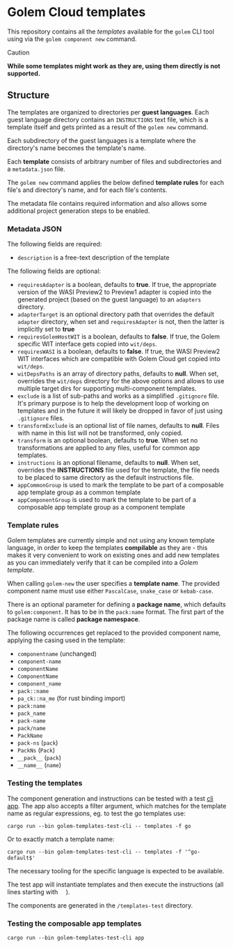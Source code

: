 # Golem Cloud templates

This repository contains all the *templates* available for the `golem` CLI tool using via the `golem component new` command.

> [!CAUTION]
> **While some templates might work as they are, using them directly is not supported.**

## Structure

The templates are organized to directories per **guest languages**. Each guest language directory contains an `INSTRUCTIONS` text file, which is a template itself and gets printed as a result of the `golem new` command.

Each subdirectory of the guest languages is a template where the directory's name becomes the template's name.

Each **template** consists of arbitrary number of files and subdirectories and a `metadata.json` file.

The `golem new` command applies the below defined **template rules** for each file's and directory's name, and for each file's contents.

The metadata file contains required information and also allows some additional project generation steps to be enabled.

### Metadata JSON
The following fields are required:

- `description` is a free-text description of the template

The following fields are optional:

- `requiresAdapter` is a boolean, defaults to **true**. If true, the appropriate version of the WASI Preview2 to Preview1 adapter is copied into the generated project (based on the guest language) to an `adapters` directory.
- `adapterTarget` is an optional directory path that overrides the default `adapter` directory, when set and `requiresAdapter` is not, then the latter is implicitly set to **true**
- `requiresGolemHostWIT` is a boolean, defaults to **false**. If true, the Golem specific WIT interface gets copied into `wit/deps`.
- `requiresWASI` is a boolean, defaults to **false**. If true, the WASI Preview2 WIT interfaces which are compatible with Golem Cloud get copied into `wit/deps`.
- `witDepsPaths` is an array of directory paths, defaults to **null**. When set, overrides the `wit/deps` directory for the above options and allows to use multiple target dirs for supporting multi-component templates.
- `exclude` is a list of sub-paths and works as a simplified `.gitignore` file. It's primary purpose is to help the development loop of working on templates and in the future it will likely be dropped in favor of just using `.gitignore` files.
- `transformExclude` is an optional list of file names, defaults to **null**. Files with name in this list will not be transformed, only copied.
- `transform` is an optional boolean, defaults to **true**. When set no transformations are applied to any files, useful for common app templates.
- `instructions` is an optional filename, defaults to **null**. When set, overrides the __INSTRUCTIONS__ file used for the template, the file needs to be placed to same directory as the default instructions file.
- `appCommonGroup` is used to mark the template to be part of a composable app template group as a common template
- `appComponentGroup` is used to mark the template to be part of a composable app template group as a component template

### Template rules

Golem templates are currently simple and not using any known template language, in order to keep the templates **compilable** as they are - this makes it very convenient to work on existing ones and add new templates as you can immediately verify that it can be compiled into a _Golem template_.

When calling `golem-new` the user specifies a **template name**. The provided component name must use either `PascalCase`, `snake_case` or `kebab-case`.

There is an optional parameter for defining a **package name**, which defaults to `golem:component`. It has to be in the `pack:name` format. The first part of the package name is called **package namespace**.

The following occurrences get replaced to the provided component name, applying the casing used in the template:
- `componentname` (unchanged)
- `component-name`
- `componentName`
- `ComponentName`
- `component_name`
- `pack::name`
- `pa_ck::na_me` (for rust binding import)
- `pack:name`
- `pack_name`
- `pack-name`
- `pack/name`
- `PackName`
- `pack-ns`  (`pack`)
- `PackNs`   (`Pack`)
- `__pack__` (`pack`)
- `__name__` (`name`)

### Testing the templates
The component generation and instructions can be tested with a test [cli app](/src/test/main.rs).
The app also accepts a filter argument, which matches for the template name as regular expressions, eg. to test the go templates use:

```shell
cargo run --bin golem-templates-test-cli -- templates -f go
```

Or to exactly match a template name:

```shell
cargo run --bin golem-templates-test-cli -- templates -f '^go-default$'
```

The necessary tooling for the specific language is expected to be available.

The test app will instantiate templates and then execute the instructions (all lines starting with `  `).

The components are generated in the `/templates-test` directory.

### Testing the composable app templates

```shell
cargo run --bin golem-templates-test-cli app
```
